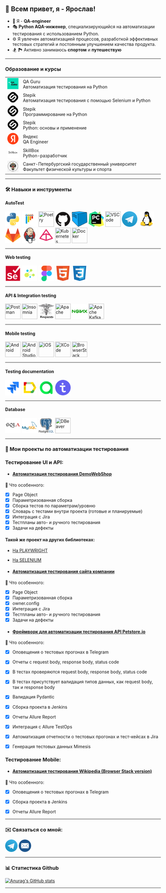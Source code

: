 <h2> 👋 Всем привет, я - Ярослав!</h2>

- 🧩 Я - **QA-engineer**
-  🎭  **Python AQA-инженер**, специализирующийся на автоматизации тестирования с использованием Python. 
- ⚙️ Я увлечен автоматизацией процессов, разработкой эффективных тестовых стратегий и постоянным улучшением качества продукта. 
- 🏂 🏞️ Активно занимаюсь **спортом** и **путешествую**

---

### Образование и курсы

<table width="100%" border='0'>
    <tr><td width="10%" valign="bottom"><img src="images/qa_guru_logo.svg"></td><td valign="middle">QA Guru</br>Автоматизация тестирования на Python </td></tr>
    <tr><td width="10%" valign="bottom"><img src="images/stepik_logo.png"></td><td valign="middle">Stepik</br>Автоматизация тестирования с помощью Selenium и Python</td></tr>
    <tr><td width="10%" valign="bottom"><img src="images/stepik_logo.png"></td><td valign="middle">Stepik</br>Программирование на Python</td></tr>
    <tr><td width="10%" valign="bottom"><img src="images/stepik_logo.png"></td><td valign="middle">Stepik</br>Python: основы и применение</td></tr>
    <tr><td width="10%" valign="bottom"><img src="images/yandex_logo.png"></td><td valign="middle">Яндекс</br>QA Engineer</td></tr>
    <tr><td width="10%" valign="bottom"><img src="images/skillbox_logo.png"></td><td valign="middle">SkillBox</br>Python-разработчик</td></tr>
    <tr><td width="10%" valign="bottom"><img src="images/spbgu_logo.jpeg"></td><td valign="middle">Санкт-Петербургский государственный университет</br>Факультет физической культуры и спорта</td></tr>
</table>

---

### 🛠️ Навыки и инструменты

#### AutoTest
<p align="left">
<img title="Python" src="images/python-original.svg" height="50" width="50"/> 
<img title="Pytest" src="images/pytest-original.svg" height="50" width="50"/>
<img title="Poetry" src="https://cdn.jsdelivr.net/gh/devicons/devicon@latest/icons/poetry/poetry-original.svg" height="50" width="50"/>
<img title="GitHub" src="images/github-original.svg" height="50" width="50"/> 
<img title="Selenoid" src="images/selenoid.png" height="50" width="50"/> 
<img title="Pycharm" src="images/pycharm.png" height="50" width="50"/>
<img title='VSCode' src="https://cdn.jsdelivr.net/gh/devicons/devicon@latest/icons/vscode/vscode-original-wordmark.svg" height="50" width="50"/>
<img title="Telegram" src="images/tg.png" height="50" width="50"/> 
<img title="Linux" src="images/linux-original.svg" height="50" width="50"/> 
<img title="GitLab" src="images/gitlab-original.svg" height="50" width="50"/> 
<img title="Jenkins" src="images/jenkins-original.svg" height="50" width="50"/> 
<img title="Pydentic Python" src="images/pydantic.png" height="50" width="50"/> 
<img title="Kubernetes" src="https://cdn.jsdelivr.net/gh/devicons/devicon@latest/icons/kubernetes/kubernetes-original.svg" height="50" width="50"/>
<img title="Docker" src="https://cdn.jsdelivr.net/gh/devicons/devicon@latest/icons/docker/docker-original.svg" height="50" width="50"/>


---
#### Web testing
<img title="Selenium" src="images/selenium-original.svg" height="50" width="50"/> 
<img title="Selene" src="images/selene.png" height="50" width="50"/> 
<img title="Figma" src="images/figma-original.svg" height="50" width="50"/>
<img title="HTML5" src="images/html5-original.svg" height="50" width="50"/>
<img title="CSS3" src="images/css3-original.svg" height="50" width="50"/>

---

#### API & Integration testing
<img title="Postman" src="https://cdn.jsdelivr.net/gh/devicons/devicon@latest/icons/postman/postman-original.svg" height="50" width="50"/>
<img title="Insomnia" src="https://cdn.jsdelivr.net/gh/devicons/devicon@latest/icons/insomnia/insomnia-original.svg" height="50" width="50"/>
<img title="Request Python" src="images/Requests_Python_Logo.png" height="50" width="50"/>
<img title="Apache" src="https://cdn.jsdelivr.net/gh/devicons/devicon@latest/icons/apache/apache-original.svg" height="50" width="50"/> 
<img title="Nginx" src="images/nginx-original.svg" height="50" width="50"/>
<img title='Apache Kafka' src="https://cdn.jsdelivr.net/gh/devicons/devicon@latest/icons/apachekafka/apachekafka-original.svg" height="50" width="50"/>


---

#### Mobile testing
<img title='Android' src="https://cdn.jsdelivr.net/gh/devicons/devicon@latest/icons/android/android-original.svg" height="50" width="50"/>
<img title='Android Studio' src="https://cdn.jsdelivr.net/gh/devicons/devicon@latest/icons/androidstudio/androidstudio-original.svg" height="50" width="50"/>
<img title='iOS' src="https://cdn.jsdelivr.net/gh/devicons/devicon@latest/icons/apple/apple-original.svg" height="50" width="50"/>
<img title='XCode' src="https://cdn.jsdelivr.net/gh/devicons/devicon@latest/icons/xcode/xcode-original.svg" height="50" width="50"/>
<img title='BrowserStack' src="https://cdn.jsdelivr.net/gh/devicons/devicon@latest/icons/browserstack/browserstack-original-wordmark.svg" height="50" width="50"/>


---


#### Testing documentation
<img title="Jira" src="images/jira-original.svg" height="50" width="50"/> 
<img title="Allure Report" src="images/Allure_Report.png" height="50" width="50"/> 
<img title="Allure TestOps" src="images/AllureTestOps.png" height="50" width="50"/> 
<img title="TestIT" src="images/testit_logo_icon.png" height="50" width="50"/>

---

#### Database
<img title="SQLAlchemy" src="images/sqlalchemy-original.svg" height="50" width="50"/> 
<img title="MySQL" src="images/mysql-original-wordmark.svg" height="50" width="50"/> 
<img title="PostgreSQL" src="images/postgresql-original-wordmark.svg" height="50" width="50"/>
<img title="DBeaver" src="https://cdn.jsdelivr.net/gh/devicons/devicon@latest/icons/dbeaver/dbeaver-original.svg" height="50" width="50"/>

</p>


---

### 🚀 Мои проекты по автоматизации тестирования

### Тестирование UI и API:

- #### <a target="_blank" href="https://github.com/YarikSec/AQA_tests_webshop">Автоматизация тестирования DemoWebShop</a>
:triangular_flag_on_post: Что особенного:

- [x] Page Object
- [x] Параметризованная сборка
- [x] Сборка тестов по параметрам/уровню
- [x] Словарь с тестами внутри проекта (готовые и планируемые)
- [x] Интеграция с Jira
- [x] Тестпланы авто- и ручного тестирования
- [x] Задачи на дефекты

#### Такой же проект на других библиотеках:

- <a target="_blank" href="https://github.com/YarikSec/AQA_tests_webshop_playwright">На PLAYWRIGHT</a>
- <a target="_blank" href="https://github.com/YarikSec/AQA_tests_selenium">На SELENIUM</a>

- #### <a target="_blank" href="https://github.com/YarikSec/Nordclan_test">Автоматизация тестирования сайта компании</a>
:triangular_flag_on_post: Что особенного:

- [x] Page Object
- [x] Параметризованная сборка
- [x] owner.config
- [x] Интеграция с Jira
- [x] Тестпланы авто- и ручного тестирования
- [x] Задачи на дефекты

- #### <a target="_blank" href="https://github.com/YarikSec/petstore_api_test_framework">Фреймворк для автоматизации тестирования API Petstore.io</a>

:triangular_flag_on_post: Что особенного:

- [x] Оповещения о тестовых прогонах в Telegram
- [x] Отчеты с request body, response body, status code
- [x] В тестах проверяются request body, response body, status code
- [x] В тестах присутствует валидация типов данных, как request body, так и response body
- [x] Валидация Pydantic
- [x] Сборка проекта в Jenkins
- [x] Отчеты Allure Report
- [x] Интеграция с Allure TestOps
- [x] Автоматизация отчетности о тестовых прогонах и тест-кейсах в Jira
- [x] Генерация тестовых данных Mimesis


### Тестирование Mobile:

- #### <a target="_blank" href="https://github.com/YarikSec/qaguru_python_19_mobile">Автоматизация тестирования Wikipedia (Browser Stack version)</a>

:triangular_flag_on_post: Что особенного:

- [x] Оповещения о тестовых прогонах в Telegram
- [x] Сборка проекта в Jenkins
- [x] Отчеты Allure Report



<!--
#### Тестирование Desktop:

- #### <a target="_blank" href="https://github.com/YarikSec/{project}">Фреймворк для автоматизации тестирования Desktop</a>

[Будущее]:Тестирование десктоп будет реализовано позже, потом раскомментировать
-->
---

### ✉️ Связаться со мной:
[<img title="Telegram" src="images/tg.png" height="40" width="40"/>](https://t.me/yaroslavsqa)
[<img title="EMAIL" src="images/mail.png" height="40" width="40"/>](yarik.wade@gmail.com)

---

### 📊 Статистика Github

[![Anurag's GitHub stats](https://github-readme-stats.vercel.app/api?username=YarikSec)](https://github.com/YarikSec/github-readme-stats)

---